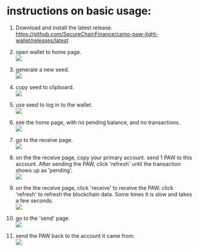 # instructions on basic usage:

1. Download and install the latest release.  
   https://github.com/SecureChainFinance/camo-paw-light-wallet/releases/latest

2. open wallet to home page.  
   ![](https://imgur.com/XJ5bXGm.png)

3. generate a new seed.  
   ![](https://imgur.com/6n7mDey.png)

4. copy seed to clipboard.  
   ![](https://imgur.com/AhgAsA1.png)

5. use seed to log in to the wallet.  
   ![](https://imgur.com/6evbCmN.png)

6. see the home page, with no pending balance, and no transactions.  
   ![](https://imgur.com/PrQ8onA.png)

7. go to the receive page.  
   ![](https://imgur.com/IEUPMZV.png)

8. on the the receive page, copy your primary account. send 1 PAW to this account. After sending the PAW, click 'refresh' until the transaction shows up as 'pending'.  
   ![](https://imgur.com/ZGXatHe.png)

9. on the the receive page, click 'receive' to receive the PAW. click 'refresh' to refresh the blockchain data. Some times it is slow and takes a few seconds.  
   ![](https://imgur.com/1VQB1Hp.png)

10. go to the 'send' page.  
    ![](https://imgur.com/mZVA3aP.png)

11. send the PAW back to the account it came from.  
    ![](https://imgur.com/opXFyaR.png)
